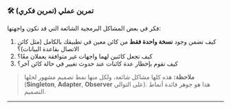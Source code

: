 ### 🛠️ تمرين عملي (تمرين فكري)
فكر في بعض المشاكل البرمجية الشائعة التي قد تكون واجهتها:
1.  كيف تضمن وجود **نسخة واحدة فقط** من كائن معين في تطبيقك بالكامل (مثل كائن الاتصال بقاعدة البيانات)؟
2.  كيف تجعل كائنين لهما واجهات غير متوافقة يعملان معًا؟
3.  كيف تقوم بإخطار عدة كائنات عند حدوث تغيير في حالة كائن آخر؟

> **ملاحظة:** هذه كلها مشاكل شائعة، ولكل منها نمط تصميم مشهور لحلها (**Singleton**, **Adapter**, **Observer** على التوالي). هذا هو جوهر فائدة أنماط التصميم.

---
